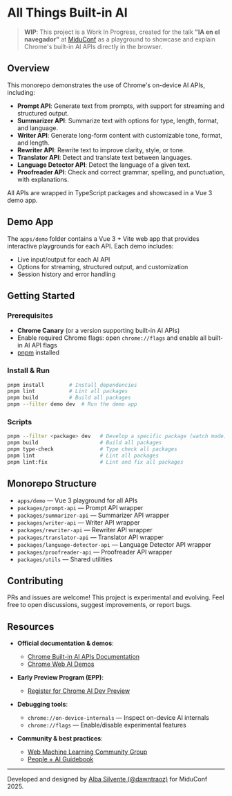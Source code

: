 # All Things Built-in AI

> **WIP**: This project is a Work In Progress, created for the talk **"IA en el navegador"** at [MiduConf](https://miduconf.com) as a playground to showcase and explain Chrome's built-in AI APIs directly in the browser.

## Overview

This monorepo demonstrates the use of Chrome's on-device AI APIs, including:

- **Prompt API**: Generate text from prompts, with support for streaming and structured output.
- **Summarizer API**: Summarize text with options for type, length, format, and language.
- **Writer API**: Generate long-form content with customizable tone, format, and length.
- **Rewriter API**: Rewrite text to improve clarity, style, or tone.
- **Translator API**: Detect and translate text between languages.
- **Language Detector API**: Detect the language of a given text.
- **Proofreader API**: Check and correct grammar, spelling, and punctuation, with explanations.

All APIs are wrapped in TypeScript packages and showcased in a Vue 3 demo app.

## Demo App

The `apps/demo` folder contains a Vue 3 + Vite web app that provides interactive playgrounds for each API. Each demo includes:

- Live input/output for each AI API
- Options for streaming, structured output, and customization
- Session history and error handling

## Getting Started

### Prerequisites

- **Chrome Canary** (or a version supporting built-in AI APIs)
- Enable required Chrome flags: open `chrome://flags` and enable all built-in AI API flags
- [pnpm](https://pnpm.io/) installed

### Install & Run

```bash
pnpm install        # Install dependencies
pnpm lint           # Lint all packages
pnpm build          # Build all packages
pnpm --filter demo dev  # Run the demo app
```

### Scripts

```bash
pnpm --filter <package> dev   # Develop a specific package (watch mode)
pnpm build                    # Build all packages
pnpm type-check               # Type check all packages
pnpm lint                     # Lint all packages
pnpm lint:fix                 # Lint and fix all packages
```

## Monorepo Structure

- `apps/demo` — Vue 3 playground for all APIs
- `packages/prompt-api` — Prompt API wrapper
- `packages/summarizer-api` — Summarizer API wrapper
- `packages/writer-api` — Writer API wrapper
- `packages/rewriter-api` — Rewriter API wrapper
- `packages/translator-api` — Translator API wrapper
- `packages/language-detector-api` — Language Detector API wrapper
- `packages/proofreader-api` — Proofreader API wrapper
- `packages/utils` — Shared utilities

## Contributing

PRs and issues are welcome! This project is experimental and evolving. Feel free to open discussions, suggest improvements, or report bugs.

## Resources

- **Official documentation & demos**:

  - [Chrome Built-in AI APIs Documentation](https://developer.chrome.com/docs/ai/built-in)
  - [Chrome Web AI Demos](https://chrome.dev/web-ai-demos)

- **Early Preview Program (EPP)**:

  - [Register for Chrome AI Dev Preview](https://goo.gle/chrome-ai-dev-preview-join)

- **Debugging tools**:

  - `chrome://on-device-internals` — Inspect on-device AI internals
  - `chrome://flags` — Enable/disable experimental features

- **Community & best practices**:
  - [Web Machine Learning Community Group](https://github.com/webmachinelearning)
  - [People + AI Guidebook](https://pair.withgoogle.com/guidebook)

---

Developed and designed by [Alba Silvente (@dawntraoz)](https://dawntraoz.com) for MiduConf 2025.
